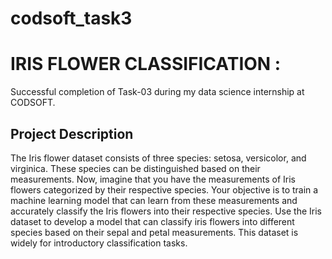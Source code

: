 # codsoft_task3
 
 #  IRIS FLOWER CLASSIFICATION :
 Successful completion of Task-03 during my data science internship at CODSOFT. 

## Project Description
The Iris flower dataset consists of three species: setosa, versicolor, and virginica. These species can be distinguished based on their measurements. Now, imagine that you have the measurements of Iris flowers categorized by their respective species. Your objective is to train a machine learning model that can learn from these measurements and accurately classify the Iris flowers into their respective species.
 Use the Iris dataset to develop a model that can classify iris flowers into different species based on their sepal and petal measurements. This dataset is widely for introductory classification tasks.